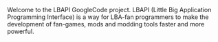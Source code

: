 Welcome to the LBAPI GoogleCode project. LBAPI (Little Big Application Programming Interface) is a way for LBA-fan programmers to make the development of fan-games, mods and modding tools faster and more powerful.